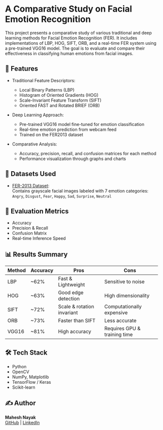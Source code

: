 # A Comparative Study on Facial Emotion Recognition

This project presents a comparative study of various traditional and deep learning methods for Facial Emotion Recognition (FER). It includes implementations of LBP, HOG, SIFT, ORB, and a real-time FER system using a pre-trained VGG16 model. The goal is to evaluate and compare their effectiveness in classifying human emotions from facial images.

## 📌 Features

- Traditional Feature Descriptors:  
  - Local Binary Patterns (LBP)  
  - Histogram of Oriented Gradients (HOG)  
  - Scale-Invariant Feature Transform (SIFT)  
  - Oriented FAST and Rotated BRIEF (ORB)

- Deep Learning Approach:  
  - Pre-trained VGG16 model fine-tuned for emotion classification  
  - Real-time emotion prediction from webcam feed  
  - Trained on the FER2013 dataset

- Comparative Analysis:
  - Accuracy, precision, recall, and confusion matrices for each method
  - Performance visualization through graphs and charts


## 🧠 Datasets Used

- [FER-2013 Dataset](https://www.kaggle.com/datasets/msambare/fer2013):  
  Contains grayscale facial images labeled with 7 emotion categories:  
  `Angry`, `Disgust`, `Fear`, `Happy`, `Sad`, `Surprise`, `Neutral`

## 🧪 Evaluation Metrics

- Accuracy
- Precision & Recall
- Confusion Matrix
- Real-time Inference Speed

## 📊 Results Summary

| Method | Accuracy | Pros | Cons |
|--------|----------|------|------|
| LBP    | ~62%     | Fast & Lightweight | Sensitive to noise |
| HOG    | ~63%     | Good edge detection | High dimensionality |
| SIFT   | ~72%     | Scale & rotation invariant | Computationally expensive |
| ORB    | ~73%     | Faster than SIFT | Less accurate |
| VGG16  | ~81%     | High accuracy | Requires GPU & training time |

## 🛠️ Tech Stack

- Python
- OpenCV
- NumPy, Matplotlib
- TensorFlow / Keras
- Scikit-learn

## ✍️ Author

**Mahesh Nayak**  
[GitHub](https://github.com/mahesh-nayak53) | [LinkedIn](https://www.linkedin.com/in/mahesh-nayak-008159281/)


